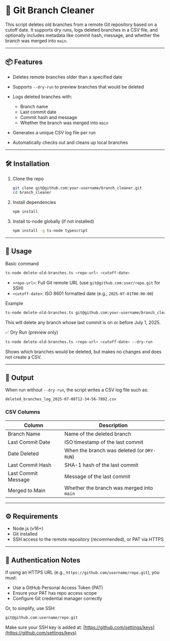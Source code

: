 # 🧹 Git Branch Cleaner

This script deletes old branches from a remote Git repository based on a cutoff date. It supports dry runs, logs deleted branches in a CSV file, and optionally includes metadata like commit hash, message, and whether the branch was merged into `main`.

---

## 📦 Features

* Deletes remote branches older than a specified date
* Supports `--dry-run` to preview branches that would be deleted
* Logs deleted branches with:

  * Branch name
  * Last commit date
  * Commit hash and message
  * Whether the branch was merged into `main`
* Generates a unique CSV log file per run
* Automatically checks out and cleans up local branches

---

## 🛠 Installation

1. Clone the repo

   ```bash
   git clone git@github.com:your-username/branch_cleaner.git
   cd branch_cleaner
   ```

2. Install dependencies

   ```bash
   npm install
   ```

3. Install ts-node globally (if not installed)

   ```bash
   npm install -g ts-node typescript
   ```

---

## 🚀 Usage

Basic command

```bash
ts-node delete-old-branches.ts <repo-url> <cutoff-date>
```

* `<repo-url>`: Full Git remote URL (use `git@github.com:user/repo.git` for SSH)
* `<cutoff-date>`: ISO 8601 formatted date (e.g., `2025-07-01T00:00:00`)

Example

```bash
ts-node delete-old-branches.ts git@github.com:your-username/branch_cleaner_test.git "2025-07-01T00:00:00"
```

This will delete any branch whose last commit is on or before July 1, 2025.

✅ Dry Run (preview only)

```bash
ts-node delete-old-branches.ts <repo-url> <cutoff-date> --dry-run
```

Shows which branches would be deleted, but makes no changes and does not create a CSV.

---

## 📄 Output

When run without `--dry-run`, the script writes a CSV log file such as:

```
deleted_branches_log_2025-07-08T12-34-56-789Z.csv
```

### CSV Columns

| Column              | Description                                |
| ------------------- | ------------------------------------------ |
| Branch Name         | Name of the deleted branch                 |
| Last Commit Date    | ISO timestamp of the last commit           |
| Date Deleted        | When the branch was deleted (or `DRY-RUN`) |
| Last Commit Hash    | SHA-1 hash of the last commit              |
| Last Commit Message | Message of the last commit                 |
| Merged to Main      | Whether the branch was merged into `main`  |

---

## ⚙️ Requirements

* Node.js (v16+)
* Git installed
* SSH access to the remote repository (recommended), or PAT via HTTPS

---

## 🔐 Authentication Notes

If using an HTTPS URL (e.g., `https://github.com/username/repo.git`), you must:

* Use a GitHub Personal Access Token (PAT)
* Ensure your PAT has repo access scope
* Configure Git credential manager correctly

Or, to simplify, use SSH:

```bash
git@github.com:username/repo.git
```

Make sure your SSH key is added at: [https://github.com/settings/keys](https://github.com/settings/keys)